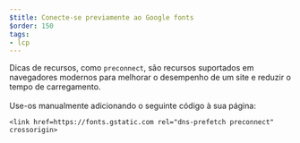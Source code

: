 ```yaml
---
$title: Conecte-se previamente ao Google fonts
$order: 150
tags:
- lcp
---
```


Dicas de recursos, como `preconnect`, são recursos suportados em navegadores modernos para melhorar o desempenho de um site e reduzir o tempo de carregamento. <br><br>Use-os manualmente adicionando o seguinte código à sua página:

```
<link href=https://fonts.gstatic.com rel="dns-prefetch preconnect" crossorigin>
```
